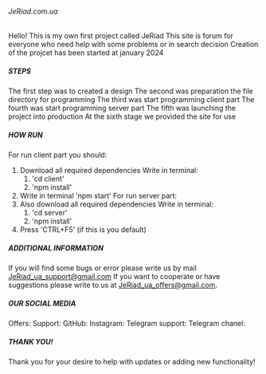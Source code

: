 ###### JeRiad.com.ua #####

Hello! This is my own first project called JeRiad
This site is forum for everyone who need help with some problems or in search decision
Creation of the projcet has been started at january 2024


##### STEPS #####
The first step was to created a design
The second was preparation the file directory for programming
The third was start programming client part
The fourth was start programming server part
The fifth was launching the project into production
At the sixth stage we provided the site for use



##### HOW RUN #####
For run client part you should:
  1. Download all required dependencies
      Write in terminal:
        1. 'cd client'
        2. 'npm install'
  2. Write in terminal 'npm start'
For run server part:
  1. Also download all required dependencies
      Write in terminal:
        1. 'cd server'
        2. 'npm install'
  2. Press 'CTRL+F5' (if this is you default)



##### ADDITIONAL INFORMATION #####
If you will find some bugs or error please write us by mail JeRiad_ua_support@gmail.com
If you want to cooperate or have suggestions please write to us at JeRiad_ua_offers@gmail.com.



##### OUR SOCIAL MEDIA #####
Offers:
Support:
GitHub:
Instagram:
Telegram support:
Telegram chanel:



##### THANK YOU! #####
Thank you for your desire to help with updates or adding new functionality!
